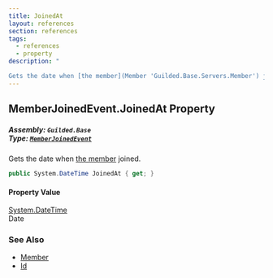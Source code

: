 ```yaml
---
title: JoinedAt
layout: references
section: references
tags:
  - references
  - property
description: "

Gets the date when [the member](Member 'Guilded.Base.Servers.Member') joined."
---
```


## MemberJoinedEvent.JoinedAt Property
##### **Assembly:** `Guilded.Base`<br/>**Type:** [`MemberJoinedEvent`](MemberJoinedEvent 'Guilded.Base.Events.MemberJoinedEvent')

Gets the date when [the member](Member 'Guilded.Base.Servers.Member') joined.

```csharp
public System.DateTime JoinedAt { get; }
```

#### Property Value
[System.DateTime](https://docs.microsoft.com/en-us/dotnet/api/System.DateTime 'System.DateTime')  
Date

### See Also
- [Member](Member 'Guilded.Base.Servers.Member')
- [Id](MemberSummary_T_.Id 'Guilded.Base.Servers.MemberSummary<T>.Id')